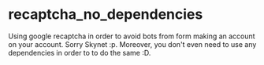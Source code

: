 # recaptcha_no_dependencies
Using google recaptcha in order to avoid bots from form making an account on your account. Sorry Skynet :p. Moreover, you don't even need to use any dependencies in order to to do the same :D.
